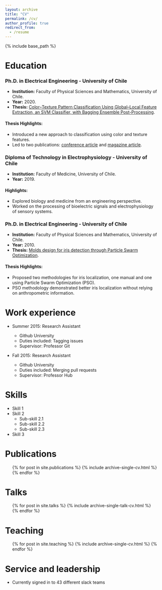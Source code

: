 ```yaml
---
layout: archive
title: "CV"
permalink: /cv/
author_profile: true
redirect_from:
  - /resume
---
```


{% include base_path %}

Education
======

### Ph.D. in Electrical Engineering - University of Chile

- **Institution:** Faculty of Physical Sciences and Mathematics, University of Chile.
- **Year:** 2020.
- **Thesis:** [Color–Texture Pattern Classification Using Global–Local Feature Extraction, an SVM Classifier, with Bagging Ensemble Post-Processing](https://www.cec.uchile.cl/~canavarr/Tesis/Navarro_2020.pdf).

#### Thesis Highlights:
- Introduced a new approach to classification using color and texture features.
- Led to two publications: [conference article](https://doi.org/10.1109/SMC.2013.562) and [magazine article](https://doi.org/10.3390/app9153130).

### Diploma of Technology in Electrophysiology - University of Chile

- **Institution:** Faculty of Medicine, University of Chile.
- **Year:** 2019.

#### Highlights:
- Explored biology and medicine from an engineering perspective.
- Worked on the processing of bioelectric signals and electrophysiology of sensory systems.

### Ph.D. in Electrical Engineering - University of Chile

- **Institution:** Faculty of Physical Sciences and Mathematics, University of Chile.
- **Year:** 2010.
- **Thesis:** [Molds design for iris detection through Particle Swarm Optimization](https://www.cec.uchile.cl/~canavarr/Tesis/Navarro_2010.pdf).

#### Thesis Highlights:
- Proposed two methodologies for iris localization, one manual and one using Particle Swarm Optimization (PSO).
- PSO methodology demonstrated better iris localization without relying on anthropometric information.


Work experience
======
* Summer 2015: Research Assistant
  * Github University
  * Duties included: Tagging issues
  * Supervisor: Professor Git

* Fall 2015: Research Assistant
  * Github University
  * Duties included: Merging pull requests
  * Supervisor: Professor Hub
  
Skills
======
* Skill 1
* Skill 2
  * Sub-skill 2.1
  * Sub-skill 2.2
  * Sub-skill 2.3
* Skill 3

Publications
======
  <ul>{% for post in site.publications %}
    {% include archive-single-cv.html %}
  {% endfor %}</ul>
  
Talks
======
  <ul>{% for post in site.talks %}
    {% include archive-single-talk-cv.html %}
  {% endfor %}</ul>
  
Teaching
======
  <ul>{% for post in site.teaching %}
    {% include archive-single-cv.html %}
  {% endfor %}</ul>
  
Service and leadership
======
* Currently signed in to 43 different slack teams
